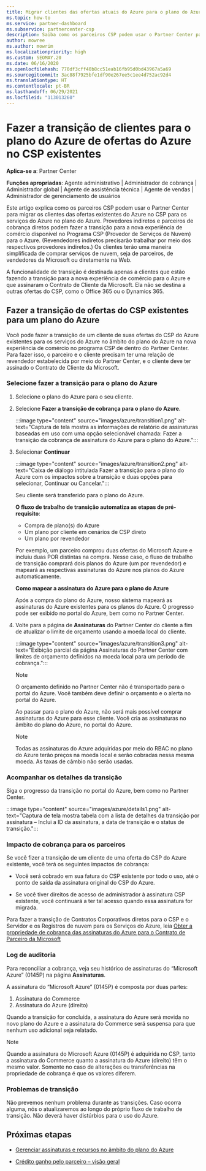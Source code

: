 ```yaml
---
title: Migrar clientes das ofertas atuais do Azure para o plano do Azure
ms.topic: how-to
ms.service: partner-dashboard
ms.subservice: partnercenter-csp
description: Saiba como os parceiros CSP podem usar o Partner Center para migrar os clientes das ofertas do Azure no CSP existentes para os serviços do Azure no plano do Azure.
author: mowree
ms.author: mowrim
ms.localizationpriority: high
ms.custom: SEOMAY.20
ms.date: 06/16/2020
ms.openlocfilehash: 770df3cff40b8cc51eab16fb95d0bd43967a5a69
ms.sourcegitcommit: 3ac88f7925bfe1df90e267ee5c1ee4d752ac92d4
ms.translationtype: HT
ms.contentlocale: pt-BR
ms.lasthandoff: 06/29/2021
ms.locfileid: "113013260"
---
```

# <a name="transition-customers-to-azure-plan-from-existing-csp-azure-offers"></a>Fazer a transição de clientes para o plano do Azure de ofertas do Azure no CSP existentes

**Aplica-se a**: Partner Center 

**Funções apropriadas**: Agente administrativo | Administrador de cobrança | Administrador global | Agente de assistência técnica | Agente de vendas | Administrador de gerenciamento de usuários

Este artigo explica como os parceiros CSP podem usar o Partner Center para migrar os clientes das ofertas existentes do Azure no CSP para os serviços do Azure no plano do Azure. Provedores indiretos e parceiros de cobrança diretos podem fazer a transição para a nova experiência de comércio disponível no Programa CSP (Provedor de Serviços de Nuvem) para o Azure. (Revendedores indiretos precisarão trabalhar por meio dos respectivos provedores indiretos.) Os clientes terão uma maneira simplificada de comprar serviços de nuvem, seja de parceiros, de vendedores da Microsoft ou diretamente na Web.

A funcionalidade de transição é destinada apenas a clientes que estão fazendo a transição para a nova experiência de comércio para o Azure e que assinaram o Contrato de Cliente da Microsoft. Ela não se destina a outras ofertas do CSP, como o Office 365 ou o Dynamics 365.

## <a name="transition-existing-csp-offers-to-an-azure-plan"></a>Fazer a transição de ofertas do CSP existentes para um plano do Azure

Você pode fazer a transição de um cliente de suas ofertas do CSP do Azure existentes para os serviços do Azure no âmbito do plano do Azure na nova experiência de comércio no programa CSP de dentro do Partner Center. Para fazer isso, o parceiro e o cliente precisam ter uma relação de revendedor estabelecida por meio do Partner Center, e o cliente deve ter assinado o Contrato de Cliente da Microsoft.

### <a name="select-transition-to-azure-plan"></a>Selecione fazer a transição para o plano do Azure

1. Selecione o plano do Azure para o seu cliente.

2. Selecione **Fazer a transição de cobrança para o plano do Azure**.

   :::image type="content" source="images/azure/transition1.png" alt-text="Captura de tela mostra as informações de relatório de assinaturas baseadas em uso com uma opção selecionável chamada: Fazer a transição da cobrança de assinatura do Azure para o plano do Azure.":::

3. Selecionar **Continuar**

   :::image type="content" source="images/azure/transition2.png" alt-text="Caixa de diálogo intitulada Fazer a transição para o plano do Azure com os impactos sobre a transição e duas opções para selecionar, Continuar ou Cancelar.":::

   Seu cliente será transferido para o plano do Azure.

   **O fluxo de trabalho de transição automatiza as etapas de pré-requisito**:

   - Compra de plano(s) do Azure
   - Um plano por cliente em cenários de CSP direto  
   - Um plano por revendedor  

   Por exemplo, um parceiro comprou duas ofertas do Microsoft Azure e incluiu duas POR distintas na compra. Nesse caso, o fluxo de trabalho de transição comprará dois planos do Azure (um por revendedor) e mapeará as respectivas assinaturas do Azure nos planos do Azure automaticamente.  

   **Como mapear a assinatura do Azure para o plano do Azure**

   Após a compra do plano do Azure, nosso sistema mapeará as assinaturas do Azure existentes para os planos do Azure. O progresso pode ser exibido no portal do Azure, bem como no Partner Center.

4. Volte para a página de **Assinaturas** do Partner Center do cliente a fim de atualizar o limite de orçamento usando a moeda local do cliente.

   :::image type="content" source="images/azure/transition3.png" alt-text="Exibição parcial da página Assinaturas do Partner Center com limites de orçamento definidos na moeda local para um período de cobrança.":::

   >[!NOTE]
   >O orçamento definido no Partner Center não é transportado para o portal do Azure. Você também deve definir o orçamento e o alerta no portal do Azure.

   Ao passar para o plano do Azure, não será mais possível comprar assinaturas do Azure para esse cliente. Você cria as assinaturas no âmbito do plano do Azure, no portal do Azure.

   >[!NOTE]
   > Todas as assinaturas do Azure adquiridas por meio do RBAC no plano do Azure terão preços na moeda local e serão cobradas nessa mesma moeda. As taxas de câmbio não serão usadas.

### <a name="track-your-transition-details"></a>Acompanhar os detalhes da transição

Siga o progresso da transição no portal do Azure, bem como no Partner Center.

:::image type="content" source="images/azure/details1.png" alt-text="Captura de tela mostra tabela com a lista de detalhes da transição por assinatura – Inclui a ID da assinatura, a data de transição e o status de transição.":::

### <a name="billing-impact-to-partners"></a>Impacto de cobrança para os parceiros

Se você fizer a transição de um cliente de uma oferta do CSP do Azure existente, você terá os seguintes impactos de cobrança:

- Você será cobrado em sua fatura do CSP existente por todo o uso, até o ponto de saída da assinatura original do CSP do Azure.

- Se você tiver direitos de acesso de administrador à assinatura CSP existente, você continuará a ter tal acesso quando essa assinatura for migrada.

Para fazer a transição de Contratos Corporativos diretos para o CSP e o Servidor e os Registros de nuvem para os Serviços do Azure, leia [Obter a propriedade de cobrança das assinaturas do Azure para o Contrato de Parceiro da Microsoft](/azure/billing/mpa-request-ownership)

### <a name="audit-log"></a>Log de auditoria

Para reconciliar a cobrança, veja seu histórico de assinaturas do “Microsoft Azure” (0145P) na página **Assinaturas**.

A assinatura do “Microsoft Azure” (0145P) é composta por duas partes:

1. Assinatura do Commerce
2. Assinatura do Azure (direito)

Quando a transição for concluída, a assinatura do Azure será movida no novo plano do Azure e a assinatura do Commerce será suspensa para que nenhum uso adicional seja relatado.  

>[!NOTE]
>Quando a assinatura do Microsoft Azure (0145P) é adquirida no CSP, tanto a assinatura do Commerce quanto a assinatura do Azure (direito) têm o mesmo valor. Somente no caso de alterações ou transferências na propriedade de cobrança é que os valores diferem.

### <a name="transition-issues"></a>Problemas de transição

Não prevemos nenhum problema durante as transições. Caso ocorra alguma, nós o atualizaremos ao longo do próprio fluxo de trabalho de transição. Não deverá haver distúrbios para o uso do Azure.  

## <a name="next-steps"></a>Próximas etapas

- [Gerenciar assinaturas e recursos no âmbito do plano do Azure](azure-plan-manage.md)

- [Crédito ganho pelo parceiro – visão geral](partner-earned-credit.md)
